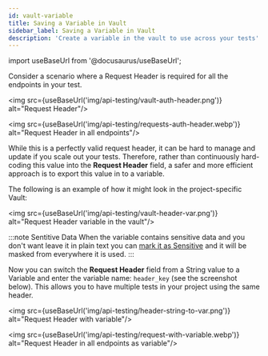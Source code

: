 ```yaml
---
id: vault-variable
title: Saving a Variable in Vault
sidebar_label: Saving a Variable in Vault
description: 'Create a variable in the vault to use across your tests'
---
```


import useBaseUrl from '@docusaurus/useBaseUrl';

Consider a scenario where a Request Header is required for all the endpoints in your test.

<img src={useBaseUrl('img/api-testing/vault-auth-header.png')} alt="Request Header"/>

<img src={useBaseUrl('img/api-testing/requests-auth-header.webp')} alt="Request Header in all endpoints"/>

While this is a perfectly valid request header, it can be hard to manage and update if you scale out your tests. Therefore, rather than continuously hard-coding this value into the **Request Header** field, a safer and more efficient approach is to export this value in to a variable.

The following is an example of how it might look in the project-specific Vault:

<img src={useBaseUrl('img/api-testing/vault-header-var.png')} alt="Request Header variable in the vault"/>

:::note Sentitive Data
When the variable contains sensitive data and you don't want leave it in plain text you can [mark it as Sensitive](/api-testing/vault/#mark-variables-as-sensitive) and it will be masked from everywhere it is used.
:::

Now you can switch the **Request Header** field from a String value to a Variable and enter the variable name: `header_key` (see the screenshot below). This allows you to have multiple tests in your project using the same header.

<img src={useBaseUrl('img/api-testing/header-string-to-var.png')} alt="Request Header with variable"/>

<img src={useBaseUrl('img/api-testing/request-with-variable.webp')} alt="Request Header in all endpoints as variable"/>
